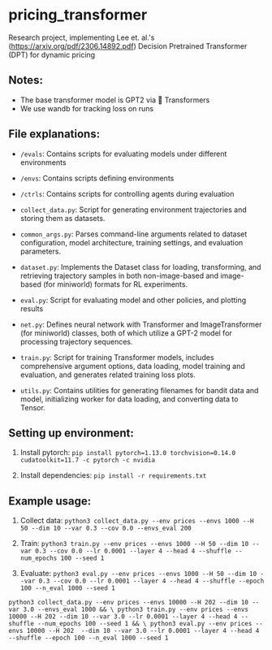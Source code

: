 # pricing_transformer
Research project, implementing Lee et. al.'s (https://arxiv.org/pdf/2306.14892.pdf) Decision Pretrained Transformer (DPT) for dynamic pricing

## Notes:

- The base transformer model is GPT2 via 🤗 Transformers
- We use wandb for tracking loss on runs

## File explanations:

- `/evals`: Contains scripts for evaluating models under different environments

- `/envs`: Contains scripts defining environments

- `/ctrls`: Contains scripts for controlling agents during evaluation

- `collect_data.py`: Script for generating environment trajectories and storing them as datasets.

- `common_args.py`: Parses command-line arguments related to dataset configuration, model architecture, training settings, and evaluation parameters.

- `dataset.py`: Implements the Dataset class for loading, transforming, and retrieving trajectory samples in both non-image-based and image-based (for miniworld) formats for RL experiments.

- `eval.py`: Script for evaluating model and other policies, and plotting results

- `net.py`: Defines neural network with Transformer and ImageTransformer (for miniworld) classes, both of which utilize a GPT-2 model for processing trajectory sequences.

- `train.py`: Script for training Transformer models, includes comprehensive argument options, data loading, model training and evaluation, and generates related training loss plots.

- `utils.py`: Contains utilities for generating filenames for bandit data and model, initializing worker for data loading, and converting data to Tensor.


## Setting up environment:

1. Install pytorch:
`pip install pytorch=1.13.0 torchvision=0.14.0 cudatoolkit=11.7 -c pytorch -c nvidia`

2. Install dependencies:
`pip install -r requirements.txt`


## Example usage:

1. Collect data:
`python3 collect_data.py --env prices --envs 1000 --H 50 --dim 10 --var 0.3 --cov 0.0 --envs_eval 200`

2. Train:
`python3 train.py --env prices --envs 1000 --H 50 --dim 10 --var 0.3 --cov 0.0 --lr 0.0001 --layer 4 --head 4 --shuffle --num_epochs 100 --seed 1`

3. Evaluate:
`python3 eval.py --env prices --envs 1000 --H 50 --dim 10 --var 0.3 --cov 0.0 --lr 0.0001 --layer 4 --head 4 --shuffle --epoch 100 --n_eval 1000 --seed 1`

`
python3 collect_data.py --env prices --envs 10000 --H 202 --dim 10 --var 3.0 --envs_eval 1000 && \
python3 train.py --env prices --envs 10000 --H 202 --dim 10 --var 3.0 --lr 0.0001 --layer 4 --head 4 --shuffle --num_epochs 100 --seed 1 && \
python3 eval.py --env prices --envs 10000 --H 202  --dim 10 --var 3.0 --lr 0.0001 --layer 4 --head 4 --shuffle --epoch 100 --n_eval 1000 --seed 1
`
